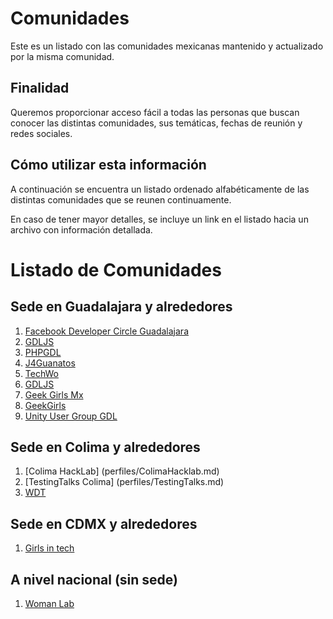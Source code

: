# Comunidades

Este es un listado con las comunidades mexicanas mantenido y actualizado por la
misma comunidad.

## Finalidad

Queremos proporcionar acceso fácil a todas las personas que buscan conocer las
distintas comunidades, sus temáticas, fechas de reunión y redes sociales.

## Cómo utilizar esta información

A continuación se encuentra un listado ordenado alfabéticamente de las distintas comunidades que se reunen continuamente.

En caso de tener mayor detalles, se incluye un link en el listado hacia un archivo con información detallada.

# Listado de Comunidades 

## Sede en Guadalajara y alrededores

1. [Facebook Developer Circle Guadalajara](perfiles/devcgdl.md)
1. [GDLJS](perfiles/gdljs.md) 
1. [PHPGDL](perfiles/phpgdl.md) 
1. [J4Guanatos](perfiles/j4guanatos.md)
1. [TechWo](perfiles/techwo.md)
1. [GDLJS](perfiles/gdljs.md)
1. [Geek Girls Mx](perfiles/GeekGirls.md) 
1. [GeekGirls](perfiles/GeekGirls.md)
1. [Unity User Group GDL](perfiles/unitygdl.md)

## Sede en Colima y alrededores

1. [Colima HackLab] (perfiles/ColimaHacklab.md)
1. [TestingTalks Colima] (perfiles/TestingTalks.md)
1. [WDT](perfiles/wdt.md)

## Sede en CDMX y alrededores

1. [Girls in tech](perfiles/GirlsInTech.md)

## A nivel nacional (sin sede)

1. [Woman Lab](perfiles/womanLab.md)
